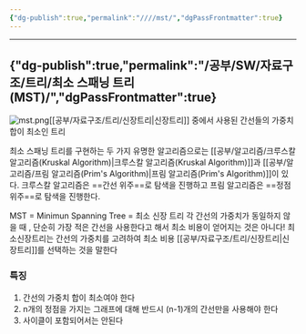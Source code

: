 ```yaml
---
{"dg-publish":true,"permalink":"////mst/","dgPassFrontmatter":true}
---
```



---
{"dg-publish":true,"permalink":"/공부/SW/자료구조/트리/최소 스패닝 트리(MST)/","dgPassFrontmatter":true}
---

![mst.png](/img/user/첨부파일/mst.png)[[공부/자료구조/트리/신장트리\|신장트리]] 중에서 사용된 간선들의 가중치 합이 최소인 트리

최소 스패닝 트리를 구현하는 두 가지 유명한 알고리즘으로는 [[공부/알고리즘/크루스칼 알고리즘(Kruskal Algorithm)\|크루스칼 알고리즘(Kruskal Algorithm)]]과 [[공부/알고리즘/프림 알고리즘(Prim's Algorithm)\|프림 알고리즘(Prim's Algorithm)]]이 있다. 크루스칼 알고리즘은 ==간선 위주==로 탐색을 진행하고 프림 알고리즘은 ==정점 위주==로 탐색을 진행한다.


MST = Minimun Spanning Tree = 최소 신장 트리
각 간선의 가중치가 동일하지 않을 때 , 단순히 가장 적은 간선을 사용한다고 해서 최소 비용이 얻어지는 것은 아니다!
최소신장트리는 간선의 가중치를 고려하여 최소 비용 [[공부/자료구조/트리/신장트리\|신장트리]]를 선택하는 것을 말한다

### 특징
1. 간선의 가중치 합이 최소여야 한다
2. n개의 정점을 가지는 그래프에 대해 반드시 (n-1)개의 간선만을 사용해야 한다
3. 사이클이 포함되어서는 안된다
